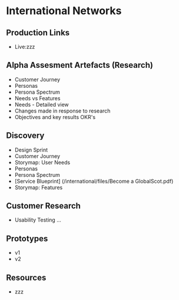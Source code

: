# International Networks

## Production Links
- Live:zzz 


## Alpha Assesment Artefacts (Research)
- Customer Journey 
- Personas 
- Persona Spectrum 
- Needs vs Features 
- Needs - Detailed view 
- Changes made in response to research 
- Objectives and key results OKR's 

## Discovery 
- Design Sprint 
- Customer Journey 
- Storymap: User Needs 
- Personas 
- Persona Spectrum 
- [Service Blueprint] (/international/files/Become a GlobalScot.pdf)
- Storymap: Features  

## Customer Research
- Usability Testing ... 


## Prototypes
- v1 
- v2 


## Resources
- zzz

